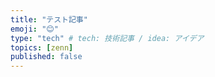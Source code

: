 ```yaml
---
title: "テスト記事"
emoji: "😊"
type: "tech" # tech: 技術記事 / idea: アイデア
topics: [zenn]
published: false
---
```

